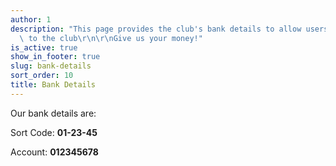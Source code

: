 ```yaml
---
author: 1
description: "This page provides the club's bank details to allow users to pay money\
  \ to the club\r\n\r\nGive us your money!"
is_active: true
show_in_footer: true
slug: bank-details
sort_order: 10
title: Bank Details
---
```


Our bank details are:

Sort Code:  **01-23-45**

Account: **012345678**